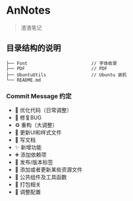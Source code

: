 # AnNotes
> 渣渣笔记

## 目录结构的说明
```
├── Font                        // 字体收录
├── PDF                         // PDF
├── UbuntuUtils                 // Ubuntu 装机
└── README.md
```

### Commit Message 约定
* 🎨 优化代码（日常调整）
* 🐛 修复BUG
* ♻️ 重构（大调整）
* 💄 更新UI和样式文件
* 📝 写文档
* ✨ 新增功能
* ➕ 添加依赖项
* 🔖 发布/版本标签
* 🍱 添加或者更新某些资源文件
* 🔩 公共组件及工具函数
* 🔨 打包相关
* 🔧 调整配置
